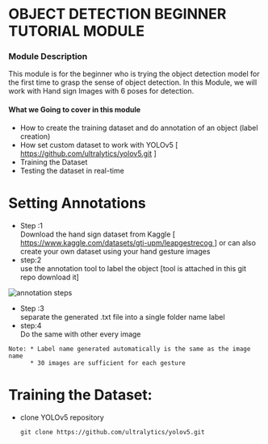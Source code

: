 # OBJECT DETECTION BEGINNER TUTORIAL MODULE

<div>
    <h3> Module Description </h3>
        <p>This module is for the beginner who is trying the object detection model for the first time to grasp the sense of object detection.
        In this Module, we will work with Hand sign Images with 6 poses for detection.</p>
         <h4> What we Going to cover in this module </h4>
                <ul>
                      <li>How to create the training dataset and do annotation of an object (label creation)</li>
                      <li>How set custom dataset to work with YOLOv5    [<a href> https://github.com/ultralytics/yolov5.git</a> ]</li>
                      <li>Training the Dataset </li>
                      <li>Testing the dataset in real-time </li>
                </ul>
</div>


# Setting Annotations


<div>
    <ul>
        <li>Step :1 </li>
        Download the hand sign dataset from Kaggle [<a href> https://www.kaggle.com/datasets/gti-upm/leapgestrecog </a>] or can also create your own dataset using your hand gesture images
        <li>step:2</li>
        use the annotation tool to label the object [tool is attached in this git repo download it]
    </ul>
</div>

![annotation steps](https://github.com/MANOJ-S-NEGI/Object_detection_with_YOLOV5/assets/99602627/b01e4496-64bb-469e-b818-e09dafc29567)



<div>
    <ul>
        <li>Step :3 </li>
        separate the generated .txt file into a single folder name label 
        <li>step:4</li>
        Do the same with other every image 
    </ul>
</div>

```
Note: * Label name generated automatically is the same as the image name
      * 30 images are sufficient for each gesture 
```

# Training the Dataset:

* clone YOLOv5 repository
  ```
  git clone https://github.com/ultralytics/yolov5.git
  ```

  
